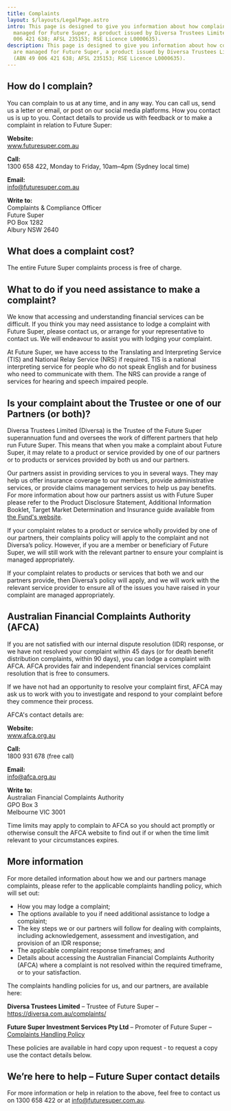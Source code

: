 ```yaml
---
title: Complaints
layout: $/layouts/LegalPage.astro
intro: This page is designed to give you information about how complaints are
  managed for Future Super, a product issued by Diversa Trustees Limited (ABN 49
  006 421 638; AFSL 235153; RSE Licence L0000635).
description: This page is designed to give you information about how complaints
  are managed for Future Super, a product issued by Diversa Trustees Limited
  (ABN 49 006 421 638; AFSL 235153; RSE Licence L0000635).
---
```

## How do I complain?

You can complain to us at any time, and in any way. You can call us, send us a letter or email, or post on our social media platforms. How you contact us is up to you.
Contact details to provide us with feedback or to make a complaint in relation to Future Super:

**Website:** \
www.futuresuper.com.au

**Call:** \
1300 658 422, Monday to Friday, 10am–4pm (Sydney local time)

**Email:** \
info@futuresuper.com.au

**Write to:** \
Complaints & Compliance Officer\
Future Super\
PO Box 1282\
Albury NSW 2640

## What does a complaint cost?

The entire Future Super complaints process is free of charge.

## What to do if you need assistance to make a complaint?

We know that accessing and understanding financial services can be difficult. If you think you may need assistance to lodge a complaint with Future Super, please contact us, or arrange for your representative to contact us. We will endeavour to assist you with lodging your complaint.

At Future Super, we have access to the Translating and Interpreting Service (TIS) and National Relay Service (NRS) if required. TIS is a national interpreting service for people who do not speak English and for business who need to communicate with them. The NRS can provide a range of services for hearing and speech impaired people.

## Is your complaint about the Trustee or one of our Partners (or both)?

Diversa Trustees Limited (Diversa) is the Trustee of the Future Super superannuation fund and oversees the work of different partners that help run Future Super. This means that when you make a complaint about Future Super, it may relate to a product or service provided by one of our partners or to products or services provided by both us and our partners.

Our partners assist in providing services to you in several ways. They may help us offer insurance coverage to our members, provide administrative services, or provide claims management services to help us pay benefits. For more information about how our partners assist us with Future Super please refer to the Product Disclosure Statement, Additional Information Booklet, Target Market Determination and Insurance guide available from [the Fund's website](https://www.futuresuper.com.au/).

If your complaint relates to a product or service wholly provided by one of our partners, their complaints policy will apply to the complaint and not Diversa’s policy. However, if you are a member or beneficiary of Future Super, we will still work with the relevant partner to ensure your complaint is managed appropriately.

If your complaint relates to products or services that both we and our partners provide, then Diversa’s policy will apply, and we will work with the relevant service provider to ensure all of the issues you have raised in your complaint are managed appropriately.

## Australian Financial Complaints Authority (AFCA)

If you are not satisfied with our internal dispute resolution (IDR) response, or we have not resolved your complaint within 45 days (or for death benefit distribution complaints, within 90 days), you can lodge a complaint with AFCA. AFCA provides fair and independent financial services complaint resolution that is free to consumers.

If we have not had an opportunity to resolve your complaint first, AFCA may ask us to work with you to investigate and respond to your complaint before they commence their process.

AFCA's contact details are:

**Website:** \
www.afca.org.au

**Call:** \
1800 931 678 (free call)

**Email:** \
info@afca.org.au

**Write to:** \
Australian Financial Complaints Authority\
GPO Box 3\
Melbourne VIC 3001

Time limits may apply to complain to AFCA so you should act promptly or otherwise consult the AFCA website to find out if or when the time limit relevant to your circumstances expires.

## More information

For more detailed information about how we and our partners manage complaints, please refer to the applicable complaints handling policy, which will set out:

* How you may lodge a complaint;
* The options available to you if need additional assistance to lodge a complaint;
* The key steps we or our partners will follow for dealing with complaints, including acknowledgement, assessment and investigation, and provision of an IDR response;
* The applicable complaint response timeframes; and
* Details about accessing the Australian Financial Complaints Authority (AFCA) where a complaint is not resolved within the required timeframe, or to your satisfaction.

The complaints handling policies for us, and our partners, are available here:

**Diversa Trustees Limited** – Trustee of Future Super – <https://diversa.com.au/complaints/>

**Future Super Investment Services Pty Ltd** – Promoter of Future Super – [Complaints Handling Policy](https://www.futuresuper.com.au/complaints-handling-policy)

These policies are available in hard copy upon request - to request a copy use the contact details below.

## We’re here to help – Future Super contact details

For more information or help in relation to the above, feel free to contact us on 1300 658 422 or at [info@futuresuper.com.au](mailto:info@futuresuper.com.au).
